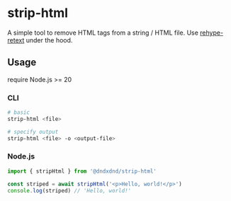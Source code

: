 
# strip-html

A simple tool to remove HTML tags from a string / HTML file. Use [rehype-retext](https://github.com/rehypejs/rehype-retext) under the hood. 


## Usage

require Node.js >= 20


### CLI


```bash
# basic
strip-html <file>

# specify output
strip-html <file> -o <output-file>
```

### Node.js
```ts
import { stripHtml } from '@dndxdnd/strip-html'

const striped = await stripHtml('<p>Hello, world!</p>')
console.log(striped) // 'Hello, world!'

```